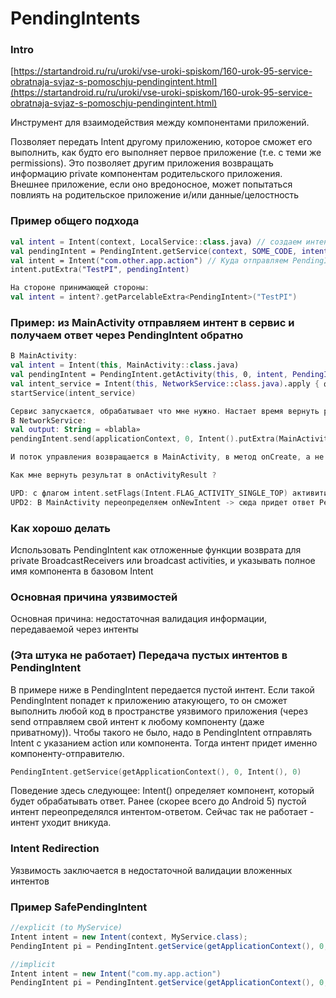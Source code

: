 # PendingIntents

### Intro

[https://startandroid.ru/ru/uroki/vse-uroki-spiskom/160-urok-95-service-obratnaja-svjaz-s-pomoschju-pendingintent.html](https://startandroid.ru/ru/uroki/vse-uroki-spiskom/160-urok-95-service-obratnaja-svjaz-s-pomoschju-pendingintent.html)

Инструмент для взаимодействия между компонентами приложений.

Позволяет передать Intent другому приложению, которое сможет его выполнить, как будто его выполняет первое приложение \(т.е. с теми же permissions\). Это позволяет другим приложения возвращать информацию private компонентам родительского приложения.  
Внешнее приложение, если оно вредоносное, может попытаться повлиять на родительское приложение и/или данные/целостность

### Пример общего подхода

```kotlin
val intent = Intent(context, LocalService::class.java) // создаем интент для работы с локальным объектом - указываем, тем самым, кто будет обрабатывать ответ
val pendingIntent = PendingIntent.getService(context, SOME_CODE, intent, SOME_FLAG) // помещаем локальный интент в pendingintent
val intent = Intent("com.other.app.action") // Куда отправляем PendingIntent
intent.putExtra("TestPI", pendingIntent)

На стороне принимающей стороны:
val intent = intent?.getParcelableExtra<PendingIntent>("TestPI")
```

### Пример: из MainActivity отправляем интент в сервис и получаем ответ через PendingIntent обратно

```kotlin
В MainActivity:
val intent = Intent(this, MainActivity::class.java)
val pendingIntent = PendingIntent.getActivity(this, 0, intent, PendingIntent.FLAG_UPDATE_CURRENT)
val intent_service = Intent(this, NetworkService::class.java).apply { формирую интент }
startService(intent_service)

Сервис запускается, обрабатывает что мне нужно. Настает время вернуть результат:
В NetworkService:
val output: String = «blabla»
pendingIntent.send(applicationContext, 0, Intent().putExtra(MainActivity.PARAM_RESULT, output))

И поток управления возвращается в MainActivity, в метод onCreate, а не в onActivityResult(requestCode: Int, resultCode: Int, data: Intent?), и, соответственно, активити перезагружается

Как мне вернуть результат в onActivityResult ?

UPD: с флагом intent.setFlags(Intent.FLAG_ACTIVITY_SINGLE_TOP) активити не перезагружается, но результат в onActivityResult все равно не возвращается
UPD2: В MainActivity переопределяем onNewIntent -> сюда придет ответ PendingIntent с сервиса
```

### Как хорошо делать

Использовать PendingIntent как отложенные функции возврата для private BroadcastReceivers или broadcast activities, и указывать полное имя компонента в базовом Intent

### Основная причина уязвимостей

Основная причина: недостаточная валидация информации, передаваемой через интенты

### \(Эта штука не работает\) Передача пустых интентов в PendingIntent

В примере ниже в PendingIntent передается пустой интент. Если такой PendingIntent попадет к приложению атакующего, то он сможет выполнить любой код в пространстве уязвимого приложения \(через send отправляем свой интент к любому компоненту \(даже приватному\)\). Чтобы такого не было, надо в PendingIntent отправлять Intent с указанием action или компонента. Тогда интент придет именно компоненту-отправителю.

```kotlin
PendingIntent.getService(getApplicationContext(), 0, Intent(), 0)
```

Поведение здесь следующее: Intent\(\) определяет компонент, который будет обрабатывать ответ. Ранее \(скорее всего до Android 5\) пустой интент переопределялся интентом-ответом. Сейчас так не работает - интент уходит вникуда.

### Intent Redirection

Уязвимость заключается в недостаточной валидации вложенных интентов

### Пример SafePendingIntent

```java
//explicit (to MyService)
Intent intent = new Intent(context, MyService.class);
PendingIntent pi = PendingIntent.getService(getApplicationContext(), 0, intent, PendingIntent.FLAG_UPDATE_CURRENT);

//implicit
Intent intent = new Intent("com.my.app.action")
PendingIntent pi = PendingIntent.getService(getApplicationContext(), 0, intent, PendingIntent.FLAG_UPDATE_CURRENT);
```

